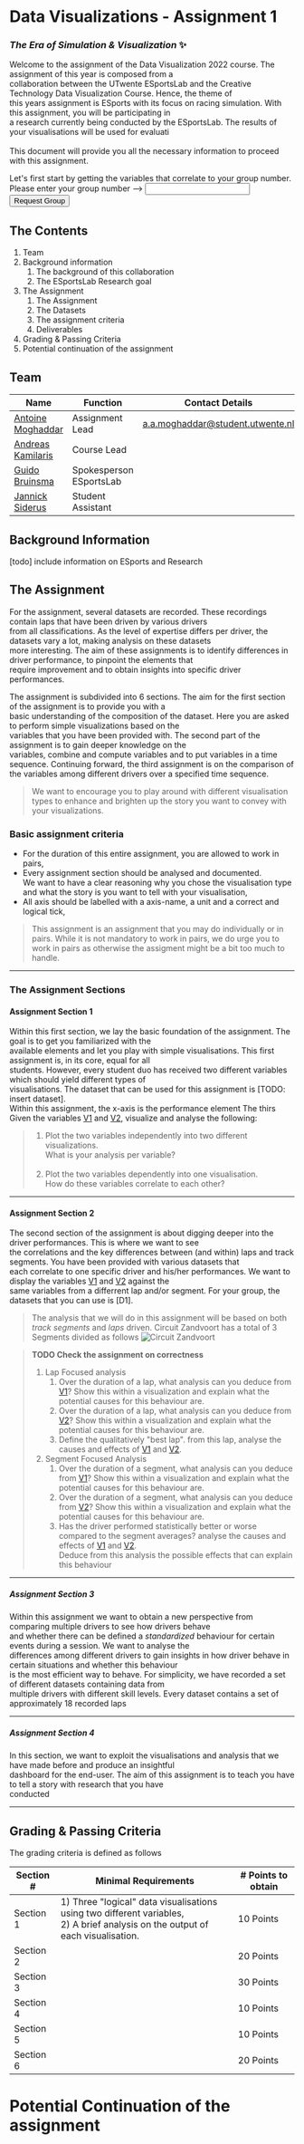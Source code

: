 # Data Visualizations - Assignment 1

### _The Era of Simulation & Visualization_ ✨

Welcome to the assignment of the Data Visualization 2022 course. The assignment of this year is composed from a<br>
collaboration between the UTwente ESportsLab and the Creative Technology Data Visualization Course. Hence, the theme of<br>
this years assignment is ESports with its focus on racing simulation. With this assignment, you will be participating in<br>
a research currently being conducted by the ESportsLab. The results of your visualisations will be used for evaluati<br><br>This document will provide you all the necessary information to
proceed with this assignment.

Let's first start by getting the variables that correlate to your group number.
<br>Please enter your group number --> <input type="number" id="teamid" name="teamid"/> <input type="submit" value="Request Group">

## The Contents

1. Team
2. Background information
    1. The background of this collaboration
    2. The ESportsLab Research goal
3. The Assignment
    1. The Assignment
    2. The Datasets
    3. The assignment criteria
    4. Deliverables
4. Grading & Passing Criteria
5. Potential continuation of the assignment

## Team

| Name | Function | Contact Details |
| ----- | ----- | ----- |
| [Antoine Moghaddar] | Assignment Lead | a.a.moghaddar@student.utwente.nl | 
| [Andreas Kamilaris] | Course Lead | | 
| [Guido Bruinsma] | Spokesperson ESportsLab |  | 
| [Jannick Siderus] | Student Assistant|  | 

## Background Information

[todo] include information on ESports and Research

## The Assignment
For the assignment, several datasets are recorded. These recordings contain laps that have been driven by various drivers<br>from all classifications.
As the level of expertise differs per driver, the datasets vary a lot, making analysis on these datasets<br>more interesting.
The aim of these assignments is to identify differences in driver performance, to pinpoint the elements that<br>require improvement and to obtain insights into specific driver performances.<br>

The assignment is subdivided into 6 sections. The aim for the first section of the assignment is to provide you with a<br>
basic understanding of the composition of the dataset. Here you are asked to perform simple visualizations based on the<br>
variables that you have been provided with. The second part of the assignment is to gain deeper knowledge on the<br> variables, combine and compute variables and to put variables in a time sequence.
Continuing forward, the third assignment is on the comparison of the variables among different drivers over a specified time sequence.<br>


> We want to encourage you to play around with different visualisation types to enhance and brighten up the story you want to convey with your visualizations.

### Basic assignment criteria

- For the duration of this entire assignment, you are allowed to work in pairs,
- Every assignment section should be analysed and documented. <br>We want to have a clear reasoning why you chose the visualisation type and what the story is you want to tell with your visualisation,
- All axis should be labelled with a axis-name, a unit and a correct and logical tick,

> This assignment is an assignment that you may do individually or in pairs. While it is not mandatory to work in pairs, we do urge you to work in pairs as otherwise the assigment might be a bit too much to handle.

***

### The Assignment Sections

#### Assignment Section 1

Within this first section, we lay the basic foundation of the assignment. The goal is to get you familiarized with the<br>
available elements and let you play with simple visualisations. This first assignment is, in its core, equal for all<br>
students. However, every student duo has received two different variables which should yield different types of<br>
visualisations. The dataset that can be used for this assignment is [TODO: insert dataset]. <br>Within this assignment, the x-axis is the performance element
The thirs 
Given the variables [V1] and [V2], visualize and analyse the following:
> 1) Plot the two variables independently into two different visualizations. <br>What is your analysis per variable? <br><br>
> 2) Plot the two variables dependently into one visualisation. <br>How do these variables correlate to each other?

***

#### Assignment Section 2

The second section of the assignment is about digging deeper into the driver performances. This is where we want to see<br>
the correlations and the key differences between (and within) laps and track segments. You have been provided with various datasets that<br>
each correlate to one specific driver and his/her performances. We want to display the variables [V1] and [V2] against the<br>
same variables from a differrent lap and/or segment. For your group, the datasets that you can use is [D1]. 

> The analysis that we will do in this assignment will be based on both _track segments_ and _laps_ driven. 
> Circuit Zandvoort has a total of 3 Segments divided as follows
> ![Circuit Zandvoort](./Assets/zandvoort.png)


> **TODO Check the assignment on correctness** 
> 1. Lap Focused analysis
>     1. Over the duration of a lap, what analysis can you deduce from [V1]? Show this within a visualization and explain what the potential causes for this behaviour are.
>     2. Over the duration of a lap, what analysis can you deduce from [V2]? Show this within a visualization and explain what the potential causes for this behaviour are.
>     3. Define the qualitatively "best lap". from this lap, analyse the causes and effects of [V1] and [V2].
> 2. Segment Focused Analysis
>     1. Over the duration of a segment, what analysis can you deduce from [V1]? Show this within a visualization and explain what the potential causes for this behaviour are.
>     2. Over the duration of a segment, what analysis can you deduce from [V2]? Show this within a visualization and explain what the potential causes for this behaviour are.
>     3. Has the driver performed statistically better or worse compared to the segment averages? analyse the causes and effects of [V1] and [V2].<br>Deduce from this analysis the possible effects that can explain this behaviour

***

##### Assignment Section 3
Within this assignment we want to obtain a new perspective from comparing multiple drivers to see how drivers behave
<br>and whether there can be defined a _standardized_ behaviour for certain events during a session. We want to analyse the
<br> differences among different drivers to gain insights in how driver behave in certain situations and whether this behaviour
<br>is the most efficient way to behave. For simplicity, we have recorded a set of different datasets containing data from
<br>multiple drivers with different skill levels. Every dataset contains a set of approximately 18 recorded laps

***

##### Assignment Section 4
In this section, we want to exploit the visualisations and analysis that we have made before and produce an insightful
<br>dashboard for the end-user. The aim of this assignment is to teach you have to tell a story with research that you have
<br>conducted

***

## Grading & Passing Criteria

The grading criteria is defined as follows

| Section # | Minimal Requirements | # Points to obtain | 
| --------- | ----------- | --------- |
| Section 1 | 1) Three "logical" data visualisations using two different variables,<br>2) A brief analysis on the output of each visualisation. | 10 Points |
| Section 2 | | 20 Points |
| Section 3 | | 30 Points |
| Section 4 | | 10 Points |
| Section 5 | | 10 Points |
| Section 6 | | 20 Points |

# Potential Continuation of the assignment

[//]: # (sources and references - These are not visible)

[Esports]: <https://www.utwente.nl/nieuws/2019/10/251292/esportslab-op-universiteit-twente>

[Andreas Kamilaris]: <>

[Antoine Moghaddar]: <https://www.linkedin.com/in/antoine-moghaddar-b9129180/>

[Guido Bruinsma]: <https://www.linkedin.com/in/guidobruinsma/>

[Jannick Siderus]: <https://www.linkedin.com/in/jannicksiderius/>

[V1]: <>

[V2]: <>

